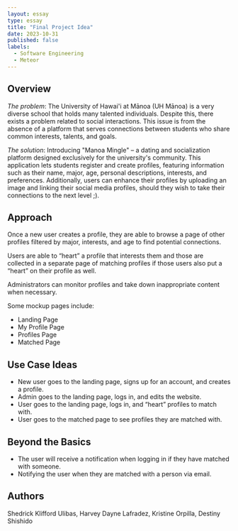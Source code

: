 ```yaml
---
layout: essay
type: essay
title: "Final Project Idea"
date: 2023-10-31
published: false
labels:
  - Software Engineering
  - Meteor
---
```

## Overview
_The problem_: The University of Hawai'i at Mānoa (UH Mānoa) is a very diverse school that holds many talented individuals. Despite this, there exists a problem related to social interactions. This issue is from the absence of a platform that serves connections between students who share common interests, talents, and goals.

_The solution_: Introducing "Manoa Mingle" – a dating and socialization platform designed exclusively for the university's community. This application lets students register and create profiles, featuring information such as their name, major, age, personal descriptions, interests, and preferences. Additionally, users can enhance their profiles by uploading an image and linking their social media profiles, should they wish to take their connections to the next level ;).

## Approach
Once a new user creates a profile, they are able to browse a page of other profiles filtered by major, interests, and age to find potential connections.

Users are able to “heart” a profile that interests them and those are collected in a separate page of matching profiles if those users also put a “heart” on their profile as well.

Administrators can monitor profiles and take down inappropriate content when necessary.

Some mockup pages include:
* Landing Page
* My Profile Page
* Profiles Page
* Matched Page

## Use Case Ideas
* New user goes to the landing page, signs up for an account, and creates a profile.
* Admin goes to the landing page, logs in, and edits the website.
* User goes to the landing page, logs in, and “heart” profiles to match with.
* User goes to the matched page to see profiles they are matched with.

## Beyond the Basics
* The user will receive a notification when logging in if they have matched with someone.
* Notifying the user when they are matched with a person via email.

## Authors
Shedrick Klifford Ulibas, Harvey Dayne Lafradez, Kristine Orpilla, Destiny Shishido